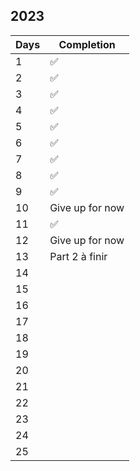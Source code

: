 ## 2023

| Days | Completion      |
| ---- | --------------- |
| 1    | ✅              |
| 2    | ✅              |
| 3    | ✅              |
| 4    | ✅              |
| 5    | ✅              |
| 6    | ✅              |
| 7    | ✅              |
| 8    | ✅              |
| 9    | ✅              |
| 10   | Give up for now |
| 11   | ✅              |
| 12   | Give up for now |
| 13   | Part 2 à finir  |
| 14   |                 |
| 15   |                 |
| 16   |                 |
| 17   |                 |
| 18   |                 |
| 19   |                 |
| 20   |                 |
| 21   |                 |
| 22   |                 |
| 23   |                 |
| 24   |                 |
| 25   |                 |
